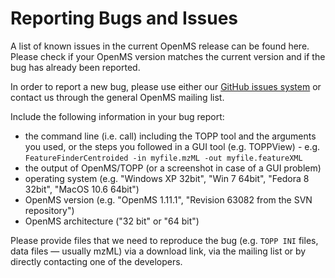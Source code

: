 Reporting Bugs and Issues
=========================

A list of known issues in the current OpenMS release can be found here. Please check if your OpenMS version matches the current version and if the bug has already been reported.

In order to report a new bug, please use either our [GitHub issues system](write-and-label-github-issues.md) or contact us through the general OpenMS mailing list.

Include the following information in your bug report:
* the command line (i.e. call) including the TOPP tool and the arguments you used, or the steps you followed in a GUI tool (e.g. TOPPView) - e.g. `FeatureFinderCentroided -in myfile.mzML -out myfile.featureXML`
* the output of OpenMS/TOPP (or a screenshot in case of a GUI problem)
* operating system (e.g. "Windows XP 32bit", "Win 7 64bit", "Fedora 8 32bit", "MacOS 10.6 64bit")
* OpenMS version (e.g. "OpenMS 1.11.1", "Revision 63082 from the SVN repository")
* OpenMS architecture ("32 bit" or "64 bit")

Please provide files that we need to reproduce the bug (e.g. `TOPP INI` files, data files — usually mzML) via a download link, via the mailing list or by directly contacting one of the developers.
